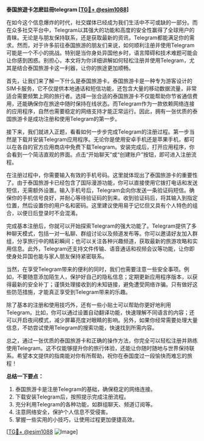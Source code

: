 **泰国旅遊卡怎麽註冊telegram [[TG💪+ @esim1088](https://t.me/s/esim1088)]**

在如今这个信息爆炸的时代，社交媒体已经成为我们生活中不可或缺的一部分。而在众多社交平台中，Telegram以其强大的功能和高度的安全性赢得了全球用户的青睐。无论是与朋友保持联系，还是获取最新的资讯，Telegram都能满足你的需求。然而，对于许多前往泰国旅游的朋友们来说，如何顺利注册并使用Telegram可能是一个不小的挑战。特别是当你身处异国他乡时，语言障碍和技术难题可能会让你感到困惑。别担心，本文将为你详细讲解如何轻松注册并使用Telegram，尤其是结合泰国旅游卡这一利器，让你的旅途更加顺畅。

首先，让我们来了解一下什么是泰国旅游卡。泰国旅游卡是一种专为游客设计的SIM卡服务，它不仅提供本地通话和短信功能，还包含大量的移动数据流量，非常适合需要频繁上网的旅行者。选择一张合适的泰国旅游卡不仅能帮助你节省通信费用，还能确保你在旅途中随时保持在线状态。而Telegram作为一款依赖网络连接的应用程序，自然也需要稳定的网络支持才能正常运行。因此，拥有一张优质的泰国旅游卡是成功注册和使用Telegram的第一步。

接下来，我们就进入正题，看看如何一步步完成Telegram的注册过程。第一步当然是下载并安装Telegram应用程序。无论你是使用安卓手机还是苹果手机，都可以在各自的官方应用商店中免费下载Telegram。安装完成后，打开应用程序，你会看到一个简洁直观的界面。点击“开始聊天”或“创建账户”按钮，即可进入注册流程。

在注册过程中，你需要输入有效的手机号码。这里就体现出了泰国旅游卡的重要性了。由于泰国旅游卡已经包含了国际漫游功能，你可以直接使用它拨打电话和发送短信，无需额外设置。输入手机号后，Telegram会向你发送一条验证码短信。确保你的手机信号良好，并耐心等待验证码的到来。收到验证码后，将其输入到指定位置，然后设置你的用户名和密码。这里建议使用易于记忆但又具有个人特色的组合，以便日后登录时不会混淆。

完成基本注册后，你就可以开始探索Telegram的强大功能了。Telegram提供了多种聊天模式，包括一对一私聊、群组讨论以及频道发布等。你可以邀请好友加入群组，分享旅行中的精彩瞬间；也可以关注各种兴趣频道，获取最新的旅游攻略和实用信息。此外，Telegram还支持文件传输、语音通话和视频会议等功能，让你即使身处异国也能与家人朋友保持紧密联系。

当然，在享受Telegram带来的便利的同时，我们也需要注意一些安全事项。例如，不要随意添加陌生人，保护好自己的隐私信息；定期更新应用程序版本，以获得最新的安全补丁；谨慎处理接收到的未知链接，避免遭受网络诈骗。只有做好这些防范措施，才能真正享受到Telegram带来的乐趣。

除了基本的注册和使用技巧外，还有一些小贴士可以帮助你更好地利用Telegram。比如，你可以通过设置自动翻译功能，快速理解不同语言的内容；还可以开启夜间模式，减少屏幕亮度对眼睛的影响。另外，如果你经常需要处理大量信息，不妨尝试使用Telegram的搜索功能，快速找到所需内容。

总之，通过一张优质的泰国旅游卡和正确的操作方法，你完全可以轻松注册并熟练使用Telegram。这不仅能够提升你的旅行体验，还能让你随时随地与世界保持联系。希望本文提供的指南能对你有所帮助，祝你在泰国度过一段愉快而难忘的旅程！

**总结一下要点：**
1. 泰国旅游卡是注册Telegram的基础，确保稳定的网络连接。
2. 下载安装Telegram后，按照提示完成注册流程。
3. 充分利用Telegram的各种功能，如群组聊天、频道订阅等。
4. 注意网络安全，保护个人信息不受侵害。
5. 掌握一些实用的小技巧，让使用过程更加便捷高效。

[[TG💪+ @esim1088](https://t.me/s/esim1088) ![Image](https://i.postimg.cc/4NQfJmqS/Snipaste-2025-05-13-00-14-12.png)]